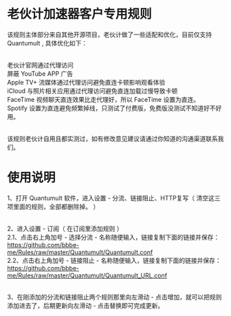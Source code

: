 # 老伙计加速器客户专用规则
该规则主体部分来自其他开源项目，老伙计做了一些适配和优化，目前仅支持 Quantumult , 具体优化如下：<br><br>

老伙计官网通过代理访问<br>
屏蔽 YouTube APP 广告<br>
Apple TV+ 流媒体通过代理访问避免直连卡顿影响观看体验<br>
iCloud 与照片相关应用通过代理访问避免直连加载过慢导致卡顿<br>
FaceTime 视频聊天直连效果比走代理好，所以 FaceTime 设置为直连。<br>
Spotify 设置为直连避免频繁掉线，只测试了付费版，免费版没测试不知道好不好用。<br><br>

该规则老伙计自用且都实测过，如有修改意见建议请通过你知道的沟通渠道联系我们。

# 使用说明
1、打开 Quantumult 软件，进入设置 - 分流、链接阻止、HTTP复写（ 清空这三项里面的规则，全部都删除掉。 ）<br><br>

2、进入设置 - 订阅（ 在订阅里添加规则 ）<br>
2.1、点击右上角加号 - 选择分流 - 名称随便输入，链接复制下面的链接并保存：<br>
https://github.com/bbbe-me/Rules/raw/master/Quantumult/Quantumult.conf<br>
2.2、点击右上角加号 - 链接阻止 - 名称随便输入，链接复制下面的链接并保存：<br>
https://github.com/bbbe-me/Rules/raw/master/Quantumult/Quantumult_URL.conf<br><br>

3、在刚添加的分流和链接阻止两个规则那里向左滑动 - 点击增加，就可以把规则添加进去了，后期更新向左滑动 - 点击替换即可完成更新。
